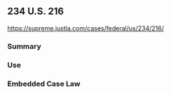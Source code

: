 ## 234 U.S. 216 

https://supreme.justia.com/cases/federal/us/234/216/

### Summary

### Use

### Embedded Case Law
